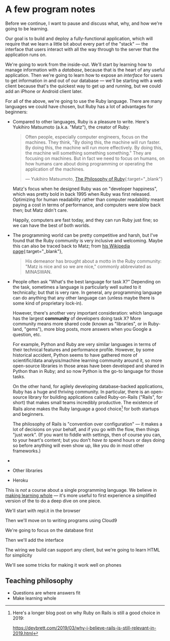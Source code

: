 # A few program notes

Before we continue, I want to pause and discuss what, why, and how we're going to be learning.

Our goal is to build and deploy a fully-functional application, which will require that we learn a little bit about every part of the "stack" — the interface that users interact with all the way through to the server that the application runs on.

We're going to work from the inside-out. We'll start by learning how to manage information with a _database_, because that is the heart of any useful application. Then we're going to learn how to expose an _interface_ for users to get information in and out of our database — we'll be starting with a web client because that's the quickest way to get up and running, but we could add an iPhone or Android client later.

For all of the above, we're going to use the Ruby language. There are many languages we could have chosen, but Ruby has a lot of advantages for beginners:

 - Compared to other languages, Ruby is a pleasure to write. Here's Yukihiro Matsumoto (a.k.a. "Matz"), the creator of Ruby:

    > Often people, especially computer engineers, focus on the machines. They think, "By doing this, the machine will run faster. By doing this, the machine will run more effectively. By doing this, the machine will something something something." They are focusing on machines. But in fact we need to focus on humans, on how humans care about doing programming or operating the application of the machines.
    >
    > — Yukihiro Matsumoto, [The Philosophy of Ruby](https://www.artima.com/intv/ruby4.html){:target="_blank"}

    Matz's focus when he designed Ruby was on "developer happiness", which was pretty bold in back 1995 when Ruby was first released. Optimizing for human readability rather than computer readability meant paying a cost in terms of performance, and computers were slow back then; but Matz didn't care.

    Happily, computers are fast today, and they can run Ruby just fine; so we can have the best of both worlds.

 - The programming world can be pretty competitive and harsh, but I've found that the Ruby community is very inclusive and welcoming. Maybe this can also be traced back to Matz; from [his Wikipedia page](https://en.wikipedia.org/wiki/Yukihiro_Matsumoto){:target="_blank"},

    > His demeanor has brought about a motto in the Ruby community: "Matz is nice and so we are nice," commonly abbreviated as MINASWAN.
 - People often ask "What's the best language for task X?" Depending on the task, sometimes a language is particularly well suited to it technically; but that is very rare. In general, any programming language can do anything that any other language can (unless maybe there is some kind of proprietary lock-in).

    However, there's another very important consideration: which language has the largest **community** of developers doing task X? More community means more shared code (known as "libraries", or in Ruby-land, "gems"), more blog posts, more answers when you Google a question, etc.

    For example, Python and Ruby are very similar languages in terms of their technical features and performance profile. However, by some historical accident, Python seems to have gathered more of scientific/data analysis/machine learning community around it, so more open-source libraries in those areas have been developed and shared in Python than in Ruby; and so now Python is the go-to language for those tasks.

    On the other hand, for agilely developing database-backed applications, Ruby has a huge and thriving community. In particular, there is an open-source library for building applications called Ruby-on-Rails ("Rails", for short) that makes small teams incredibly productive. The existence of Rails alone makes the Ruby language a good choice[^rails_relevant] for both startups and beginners.

    The philosophy of Rails is "convention over configuration" — it makes a lot of decisions on your behalf, and if you go with the flow, then things "just work". (If you want to fiddle with settings, then of course you can, to your heart's content; but you don't _have to_ spend hours or days doing so before anything will even show up, like you do in most other frameworks.)
 - 




 - Other libraries
 - Heroku


[^rails_relevant]:
    Here's a longer blog post on why Ruby on Rails is still a good choice in 2019:

    https://devbrett.com/2019/03/why-i-believe-rails-is-still-relevant-in-2019.html

This is _not_ a course about a single programming language. We believe in [making learning whole](https://www.amazon.com/Making-Learning-Whole-Principles-Transform/dp/0470633719) — it's more useful to first experience a simplified version of the  to do a deep dive on one piece.



We'll start with repl.it in the browser

Then we'll move on to writing programs using Cloud9

We're going to focus on the database first


Then we'll add the interface

The wiring we build can support any client, but we're going to learn HTML for simplicity

We'll see some tricks for making it work well on phones

## Teaching philosophy

- Questions are where answers fit
- Make learning whole
